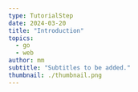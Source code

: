 ```yaml
---
type: TutorialStep
date: 2024-03-20
title: "Introduction"
topics:
  - go
  - web
author: mm
subtitle: "Subtitles to be added."
thumbnail: ./thumbnail.png
---
```

